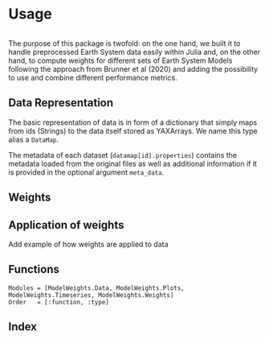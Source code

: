 # Usage

```@contents
```

The purpose of this package is twofold: on the one hand, we built it to handle preprocessed Earth System data easily
within Julia and, on the other hand, to compute weights for different sets of Earth System Models following the approach from Brunner et al (2020) and 
adding the possibility to use and combine different performance metrics.

## Data Representation

The basic representation of data is in form of a dictionary that simply maps from ids 
(Strings) to the data itself stored as YAXArrays.
We name this type alias a `DataMap`. 

The metadata of each dataset (``datamap[id].properties``) contains the 
metadata loaded from the original files as well as additional information if it is provided
in the optional argument `meta_data`.


## Weights

<!-- ````julia
import ModelWeights as mw
weights = mw.computeWeights(model_data_historical, obs_data, config_weights);
````

The `Weights` object has several fields that each store a
DimensionalData.DimArray. Some of them refer to normalized weights, others refer 
to the distances on the basis of which the weights were computed.

- `performance_distances` and `independence_distances` contain the distances
between models and data (performance) or between models and models (independence) 
for every combination of variable and diagnostic/statistic.
- `Di` and `Sij` are the generalized distances, i.e. weighted average of all
distances across variables and diagnostic. So, $D_i$ is a vector with size 
1xn where n is the number of models (not on level of members!) and $S_{ij}$ is 
a matrix of size n x n. 

- `wP` and `wI` respectively store the normalized performance/independence weights, 
both have size 1xn (n: number of models).
- `w` is the overall weight vector of length n. -->


## Application of weights

Add example of how weights are applied to data


## Functions

```@autodocs
Modules = [ModelWeights.Data, ModelWeights.Plots, ModelWeights.Timeseries, ModelWeights.Weights]
Order   = [:function, :type]
```

## Index

```@index
```

